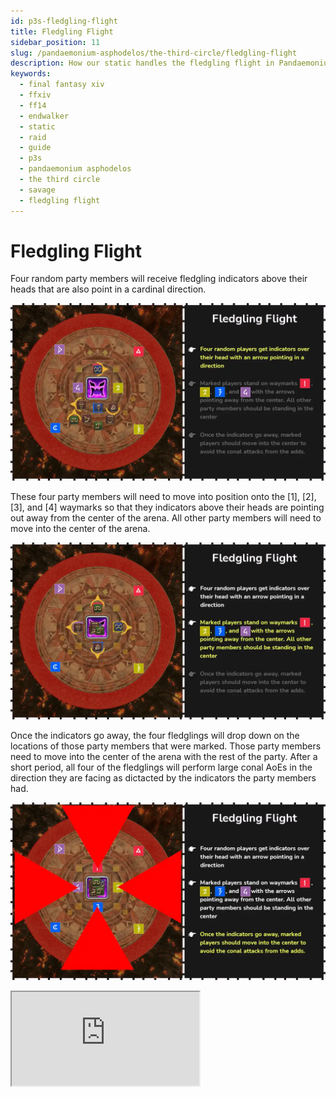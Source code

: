 ```yaml
---
id: p3s-fledgling-flight
title: Fledgling Flight
sidebar_position: 11
slug: /pandaemonium-asphodelos/the-third-circle/fledgling-flight
description: How our static handles the fledgling flight in Pandaemonium Asphodelos The Third Circle (Savage)
keywords: 
  - final fantasy xiv
  - ffxiv
  - ff14
  - endwalker
  - static
  - raid
  - guide
  - p3s
  - pandaemonium asphodelos
  - the third circle
  - savage
  - fledgling flight
---
```


# Fledgling Flight
Four random party members will receive fledgling indicators above their heads that are also point in a cardinal direction.

![Step One](/img/pandaemonium-asphodelos/the-third-circle/fledgling-flight-step-one.webp)

These four party members will need to move into position onto the [1], [2], [3], and [4] waymarks so that they indicators above their heads are pointing out away from the center of the arena.  All other party members will need to move into the center of the arena.

![Step Two](/img/pandaemonium-asphodelos/the-third-circle/fledgling-flight-step-two.webp)

Once the indicators go away, the four fledglings will drop down on the locations of those party members that were marked. Those party members need to move into the center of the arena with the rest of the party.  After a short period, all four of the fledglings will perform large conal AoEs in the direction they are facing as dictacted by the indicators the party members had.

![Step Three](/img/pandaemonium-asphodelos/the-third-circle/fledgling-flight-step-three.webp)

<iframe src="https://ff14.toolboxgaming.space/?id=964448726941461&preview=1"></iframe>